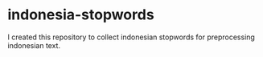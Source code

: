 # indonesia-stopwords
I created this repository to collect indonesian stopwords for preprocessing indonesian text.
